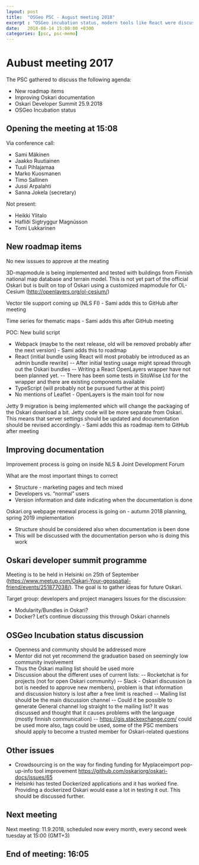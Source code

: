 ```yaml
---
layout: post
title:  "OSGeo PSC - August meeting 2018"
excerpt : "OSGeo incubation status, modern tools like React were discussed"
date:   2018-08-14 15:00:00 +0300
categories: [psc, psc-memo]
---
```


# Aubust meeting 2017

The PSC gathered to discuss the following agenda:

- New roadmap items
- Improving Oskari documentation
- Oskari Developer Summit 25.9.2018
- OSGeo Incubation status

## Opening the meeting at 15:08

Via conference call:

- Sami Mäkinen
- Jaakko Ruutiainen
- Tuuli Pihlajamaa
- Marko Kuosmanen
- Timo Sallinen
- Jussi Arpalahti
- Sanna Jokela (secretary)

Not present:

- Heikki Ylitalo
- Hafliði Sigtryggur Magnússon
- Tomi Lukkarinen

## New roadmap items

No new isssues to approve at the meating

3D-mapmodule is being implemented and tested with buildings from Finnish national map database and terrain model. This is not yet part of the official Oskari but is built on top of Oskari using a customized mapmodule for OL-Cesium (http://openlayers.org/ol-cesium/)
 
Vector tile support coming up (NLS FI) - Sami adds this to GitHub after meeting

Time series for thematic maps - Sami adds this after GitHub meeting

POC: New build script 
- Webpack (maybe to the next release, old will be removed probably after the next version) - Sami adds this to roadmap
- React (initial bundle using React will most probably be introduced as an admin bundle rewrite)
-- After initial testing usage might spread through out the Oskari bundles
-- Writing a React OpenLayers wrapper have not been planned yet.
-- There has been some tests in SitoWise Ltd for the wrapper and there are existing components available
- TypeScript (will probably not be pursued further at this point)
- No mentions of Leaflet - OpenLayers is the main tool for now

Jetty 9 migration is being implemented which will change the packaging of the Oskari download a bit. 
Jetty code will be more separate from Oskari. This means that server settings should be updated and documentation should be revised accordingly. - Sami adds this as roadmap item to GitHub after meeting


## Improving documentation

Improvement process is going on inside NLS & Joint Development Forum

What are the most important things to correct
- Structure - marketing pages and tech mixed 
- Developers vs. “normal” users
- Version information and date indicating when the documentation is done

Oskari.org webpage renewal process is going on - autumn 2018 planning, spring 2019 implementation
- Structure should be considered also when documentation is been done
- This will be discussed with the documentation person who is doing this work


## Oskari developer summit programme 

Meeting is to be held in Helsinki on 25th of September (https://www.meetup.com/Oskari-Your-geospatial-friend/events/251877038/). The goal is to gather ideas for future Oskari.

Target group: developers and project managers
Issues for the discussion:
- Modularity/Bundles in Oskari? 
- Docker?
Let’s continue discussing this through Oskari channels


## OSGeo Incubation status discussion
- Openness and community should be addressed more
- Mentor did not yet recommend the graduation based on seemingly low community involvement
- Thus the Oskari mailing list should be used more
- Discussion about the different uses of current lists:
-- Rocketchat is for projects (not for open Oskari community)
-- Slack - Oskari discussion (a bot is needed to approve new members), problem is that information and discussion history is lost after a free limit is reached
-- Mailing list should be the main discussion channel
-- Could it be possible to generate General channel log straight to the mailing list? It was discussed and thought that it causes problems with the language (mostly finnish communication)
-- https://gis.stackexchange.com/  could be used more also, tags could be used, some of the PSC members should apply to become a trusted member for Oskari-related questions


## Other issues

- Crowdsourcing is on the way for finding funding for Myplaceimport pop-up-info tool improvement https://github.com/oskariorg/oskari-docs/issues/65
- Helsinki has tested Dockerized applications and it has worked fine. Providing a dockerized Oskari would ease a lot in testing it out. This should be discussed further.


## Next meeting

Next meeting: 11.9.2018, scheduled now every month, every second week tuesday at 15:00 (GMT+3)

## End of meeting: 16:05

